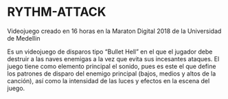 # RYTHM-ATTACK
Videojuego creado en 16 horas en la Maraton Digital 2018 de la Universidad de Medellin

Es un videojuego de disparos tipo “Bullet Hell” en el que el jugador debe destruir a las naves enemigas a la vez que evita sus incesantes ataques. El juego tiene como elemento principal el sonido, pues es este el que define los patrones de disparo del enemigo principal (bajos, medios y altos de la canción), así como la intensidad de las luces y efectos en la escena del juego.
